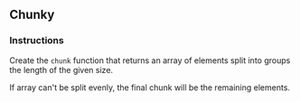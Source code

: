 ## Chunky

### Instructions

Create the `chunk` function that returns an array of elements
split into groups the length of the given size.

If array can't be split evenly,
the final chunk will be the remaining elements.